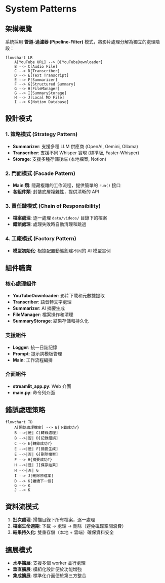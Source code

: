 # System Patterns

## 架構概覽

系統採用 **管道-過濾器 (Pipeline-Filter)** 模式，將影片處理分解為獨立的處理階段：

```mermaid
flowchart LR
    A[YouTube URL] --> B[YouTubeDownloader]
    B --> C[Audio File]
    C --> D[Transcriber]
    D --> E[Text Transcript]
    E --> F[Summarizer]
    F --> G[Structured Summary]
    G --> H[FileManager]
    G --> I[SummaryStorage]
    H --> J[Local MD File]
    I --> K[Notion Database]
```

## 設計模式

### 1. 策略模式 (Strategy Pattern)
- **Summarizer**: 支援多種 LLM 供應商 (OpenAI, Gemini, Ollama)
- **Transcriber**: 支援不同 Whisper 實現 (標準版, Faster-Whisper)
- **Storage**: 支援多種存儲後端 (本地檔案, Notion)

### 2. 門面模式 (Facade Pattern)
- **Main 類**: 隱藏複雜的工作流程，提供簡單的 `run()` 接口
- **各組件類**: 封裝底層複雜性，提供清晰的 API

### 3. 責任鏈模式 (Chain of Responsibility)
- **檔案處理**: 逐一處理 `data/videos/` 目錄下的檔案
- **錯誤處理**: 處理失敗時自動清理和跳過

### 4. 工廠模式 (Factory Pattern)
- **模型初始化**: 根據配置動態創建不同的 AI 模型實例

## 組件職責

### 核心處理組件
- **YouTubeDownloader**: 影片下載和元數據提取
- **Transcriber**: 語音轉文字處理
- **Summarizer**: AI 摘要生成
- **FileManager**: 檔案操作和清理
- **SummaryStorage**: 結果存儲和持久化

### 支援組件
- **Logger**: 統一日誌記錄
- **Prompt**: 提示詞模板管理
- **Main**: 工作流程編排

### 介面組件
- **streamlit_app.py**: Web 介面
- **main.py**: 命令列介面

## 錯誤處理策略

```mermaid
flowchart TD
    A[開始處理檔案] --> B{下載成功?}
    B -->|是| C[轉錄處理]
    B -->|否| D[記錄錯誤]
    C --> E{轉錄成功?}
    E -->|是| F[摘要生成]
    E -->|否| G[刪除檔案]
    F --> H{摘要成功?}
    H -->|是| I[保存結果]
    H -->|否| G
    I --> J[刪除原檔案]
    D --> K[繼續下一個]
    G --> K
    J --> K
```

## 資料流模式

1. **批次處理**: 掃描目錄下所有檔案，逐一處理
2. **檔案生命週期**: 下載 → 處理 → 刪除（避免磁碟空間浪費）
3. **結果持久化**: 雙重存儲（本地 + 雲端）確保資料安全

## 擴展模式

- **水平擴展**: 支援多個 worker 並行處理
- **垂直擴展**: 模組化設計便於功能增強
- **集成擴展**: 標準化介面便於第三方整合